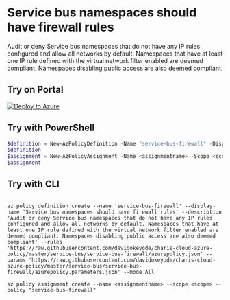 # Service bus namespaces should have firewall rules

Audit or deny Service bus namespaces that do not have any IP rules configured and allow all networks by default. Namespaces that have at least one IP rule defined with the virtual network filter enabled are deemed compliant. Namespaces disabling public access are also deemed compliant.

## Try on Portal

[![Deploy to Azure](http://azuredeploy.net/deploybutton.png)](https://portal.azure.com/#blade/Microsoft_Azure_Policy/CreatePolicyDefinitionBlade/uri/https%3A%2F%2Fraw.githubusercontent.com%2Fdavidokeyode%2Fcharis-cloud-azure-policy%2Fmaster%2Fservice-bus%2Fservice-bus-firewall%2Fazurepolicy.json)

## Try with PowerShell

````powershell
$definition = New-AzPolicyDefinition -Name "service-bus-firewall" -DisplayName "Service bus namespaces should have firewall rules" -description "Audit or deny Service bus namespaces that do not have any IP rules configured and allow all networks by default. Namespaces that have at least one IP rule defined with the virtual network filter enabled are deemed compliant. Namespaces disabling public access are also deemed compliant" -Policy 'https://raw.githubusercontent.com/davidokeyode/charis-cloud-azure-policy/master/service-bus/service-bus-firewall/azurepolicy.json' -Parameter 'https://raw.githubusercontent.com/davidokeyode/charis-cloud-azure-policy/master/service-bus/service-bus-firewall/azurepolicy.parameters.json' -Mode All
$definition
$assignment = New-AzPolicyAssignment -Name <assignmentname> -Scope <scope>  -PolicyDefinition $definition
$assignment 
````



## Try with CLI

````cli

az policy definition create --name 'service-bus-firewall' --display-name 'Service bus namespaces should have firewall rules' --description 'Audit or deny Service bus namespaces that do not have any IP rules configured and allow all networks by default. Namespaces that have at least one IP rule defined with the virtual network filter enabled are deemed compliant. Namespaces disabling public access are also deemed compliant' --rules 'https://raw.githubusercontent.com/davidokeyode/charis-cloud-azure-policy/master/service-bus/service-bus-firewall/azurepolicy.json' --params 'https://raw.githubusercontent.com/davidokeyode/charis-cloud-azure-policy/master/service-bus/service-bus-firewall/azurepolicy.parameters.json' --mode All

az policy assignment create --name <assignmentname> --scope <scope> --policy "service-bus-firewall" 